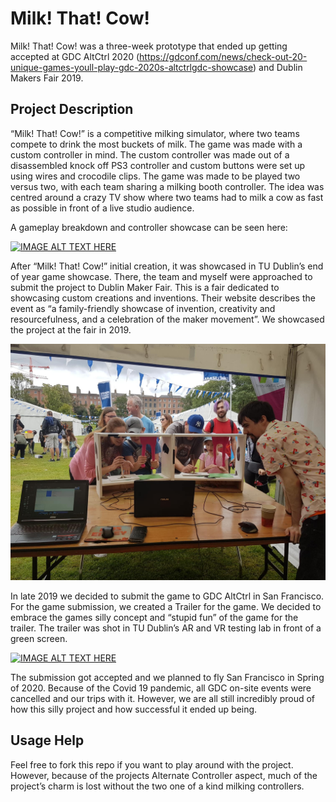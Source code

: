 # Milk! That! Cow!
Milk! That! Cow! was a three-week prototype that ended up getting accepted at GDC AltCtrl 2020 (https://gdconf.com/news/check-out-20-unique-games-youll-play-gdc-2020s-altctrlgdc-showcase) and Dublin Makers Fair 2019.

## Project Description
“Milk! That! Cow!” is a competitive milking simulator, where two teams compete to drink the most buckets of milk. The game was made with a custom controller in mind. The custom controller was made out of a disassembled knock off PS3 controller and custom buttons were set up using wires and crocodile clips. The game was made to be played two versus two, with each team sharing a milking booth controller. The idea was centred around a crazy TV show where two teams had to milk a cow as fast as possible in front of a live studio audience.

A gameplay breakdown and controller showcase can be seen here:

[![IMAGE ALT TEXT HERE](https://img.youtube.com/vi/h1Phyi8j91w/0.jpg)](https://www.youtube.com/watch?v=h1Phyi8j91w "Milk! That! Cow! Mechanics Tutorial")


After “Milk! That! Cow!” initial creation, it was showcased in TU Dublin’s end of year game showcase. There, the team and myself were approached to submit the project to Dublin Maker Fair. This is a fair dedicated to showcasing custom creations and inventions. Their website describes the event as “a family-friendly showcase of invention, creativity and resourcefulness, and a celebration of the maker movement”. We showcased the project at the fair in 2019.

![alt text](Images/DublinMakerFair-20193.jpg)

In late 2019 we decided to submit the game to GDC AltCtrl in San Francisco. For the game submission, we created a Trailer for the game. We decided to embrace the games silly concept and “stupid fun” of the game for the trailer. The trailer was shot in TU Dublin’s AR and VR testing lab in front of a green screen.

[![IMAGE ALT TEXT HERE](https://img.youtube.com/vi/Hv0y5GdfMD8/0.jpg)](https://www.youtube.com/watch?v=Hv0y5GdfMD8 "Milk! That! Cow! Commercial")

The submission got accepted and we planned to fly San Francisco in Spring of 2020. Because of the Covid 19 pandemic, all GDC on-site events were cancelled and our trips with it. However, we are all still incredibly proud of how this silly project and how successful it ended up being.

## Usage Help
Feel free to fork this repo if you want to play around with the project. However, because of the projects Alternate Controller aspect, much of the project’s charm is lost without the two one of a kind milking controllers.
